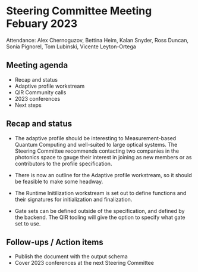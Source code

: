 # Steering Committee Meeting Febuary 2023

Attendance: Alex Chernoguzov, Bettina Heim, Kalan Snyder, Ross Duncan,
Sonia Pignorel, Tom Lubinski, Vicente Leyton-Ortega

## Meeting agenda

- Recap and status
- Adaptive profile workstream
- QIR Community calls
- 2023 conferences
- Next steps

## Recap and status

- The adaptive profile should be interesting to Measurement-based Quantum Computing
  and well-suited to large optical systems. The Steering Committee recommends
  contacting two companies in the photonics space to gauge their interest in
  joining as new members or as contributors to the profile specification.

- There is now an outline for the Adaptive profile workstream, so it should be
feasible to make some headway.

- The Runtime Initilization workstream is set out to define functions and their
signatures for initialization and finalization.

- Gate sets can be defined outside of the specification, and defined by the backend.
The QIR tooling will give the option to specify what gate set to use.

## Follow-ups / Action items

- Publish the document with the output schema
- Cover 2023 conferences at the next Steering Committee
